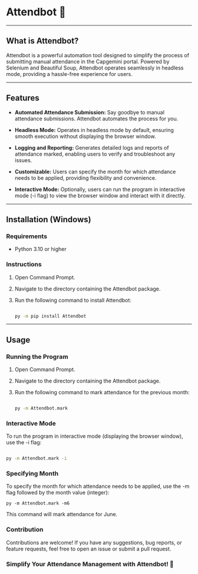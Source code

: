# Attendbot 🤖

<!-- ![Attendbot Logo](https://via.placeholder.com/150) -->

---

## What is Attendbot?

Attendbot is a powerful automation tool designed to simplify the process of submitting manual attendance in the Capgemini portal. Powered by Selenium and Beautiful Soup, Attendbot operates seamlessly in headless mode, providing a hassle-free experience for users.

---

## Features

- **Automated Attendance Submission:** Say goodbye to manual attendance submissions. Attendbot automates the process for you.

- **Headless Mode:** Operates in headless mode by default, ensuring smooth execution without displaying the browser window.

- **Logging and Reporting:** Generates detailed logs and reports of attendance marked, enabling users to verify and troubleshoot any issues.

- **Customizable:** Users can specify the month for which attendance needs to be applied, providing flexibility and convenience.

- **Interactive Mode:** Optionally, users can run the program in interactive mode (-i flag) to view the browser window and interact with it directly.



---



## Installation (Windows)

### Requirements
- Python 3.10 or higher

### Instructions
1. Open Command Prompt.
2. Navigate to the directory containing the Attendbot package.
3. Run the following command to install Attendbot:
    
    ```bash

    py -m pip install Attendbot
    
    
    ```

---

## Usage

### Running the Program
1. Open Command Prompt.
2. Navigate to the directory containing the Attendbot package.
3. Run the following command to mark attendance for the previous month:
   
    ```bash

    py -m Attendbot.mark

    ```

### Interactive Mode

To run the program in interactive mode (displaying the browser window), use the -i flag:

```bash

py -m Attendbot.mark -i

```

### Specifying Month
To specify the month for which attendance needs to be applied, use the -m flag followed by the month value (integer):
```
py -m Attendbot.mark -m6

```
This command will mark attendance for June.

### Contribution

Contributions are welcome! If you have any suggestions, bug reports, or feature requests, feel free to open an issue or submit a pull request.

### Simplify Your Attendance Management with Attendbot! 🚀